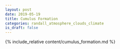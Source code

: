 ```yaml
---
layout: post
date: 2019-05-19
title: Cumulus Formation
categories: randall_atmosphere_clouds_climate
is_draft: false
---
```


{% include_relative content/cumulus_formation.md %}
